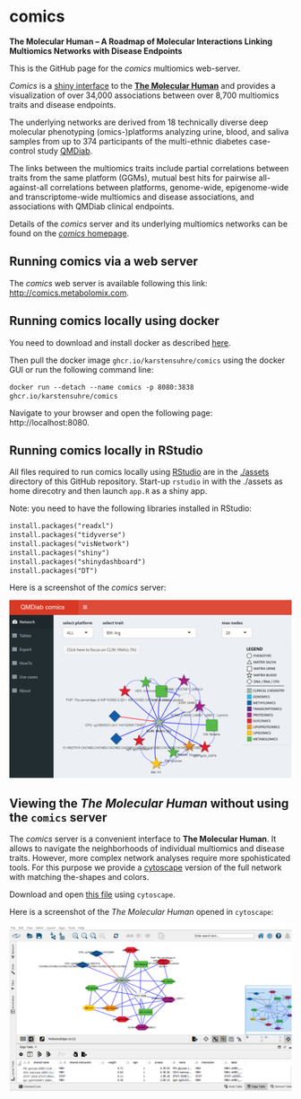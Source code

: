 # comics
**The Molecular Human – A Roadmap of Molecular Interactions Linking Multiomics Networks with Disease Endpoints**

This is the GitHub page for the *comics* multiomics web-server.

*Comics* is a [shiny interface](http://comics.metabolomix.com) to the [**The Molecular Human**](http://www.metabolomix.com/comics) and provides a visualization of over 34,000 associations between over 8,700 multiomics traits and disease endpoints.

The underlying networks are derived from 18 technically diverse deep molecular phenotyping (omics-)platforms analyzing urine, blood, and saliva samples from up to 374 participants of the multi-ethnic diabetes case-control study [QMDiab](https://academic.oup.com/jcem/article/99/3/E479/2537128).

The links between the multiomics traits include partial correlations between traits from the same platform (GGMs), mutual best hits for pairwise all-against-all correlations between platforms, genome-wide, epigenome-wide and transcriptome-wide multiomics and disease associations, and associations with QMDiab clinical endpoints.

Details of the *comics* server and its underlying multiomics networks can be found on the [*comics* homepage](http://www.metabolomix.com/comics/).

## Running comics via a web server 
The *comics* web server is available following this link: http://comics.metabolomix.com.

## Running comics locally using docker
You need to download and install docker as described [here](https://www.docker.com/get-started/).

Then pull the docker image `ghcr.io/karstensuhre/comics` using the docker GUI or run the following command line:

```
docker run --detach --name comics -p 8080:3838 ghcr.io/karstensuhre/comics
```

Navigate to your browser and open the following page: http://localhost:8080.

## Running comics locally in RStudio
All files required to run comics locally using [RStudio](https://www.rstudio.com) are in the [./assets](./assets) directory of this GitHub repository. Start-up `rstudio` in with the ./assets as home direcotry and then launch `app.R` as a shiny app.

Note: you need to have the following libraries installed in RStudio:
```
install.packages("readxl")
install.packages("tidyverse")
install.packages("visNetwork")
install.packages("shiny")
install.packages("shinydashboard")
install.packages("DT")
```

Here is a screenshot of the *comics* server:

![Comics Screenshot](ComicsScreenshot1.png)

## Viewing the *The Molecular Human* without using the `comics` server

The *comics* server is a convenient interface to **The Molecular Human**. It allows to navigate the neighborhoods of individual multiomics and disease traits. However, more complex network analyses require more spohisticated tools. For this purpose we provide a [cytoscape](https://cytoscape.org/) version of the full network with matching the-shapes and colors.

Download and open [this file](cytoscape/MultiomicsNetwork.cys) using `cytoscape`.

Here is a screenshot of the *The Molecular Human* opened in `cytoscape`:

![Cytoscape Screenshot](CytoscapeScreenshot1.png)

